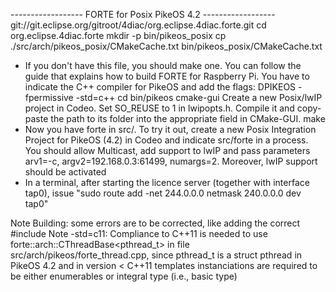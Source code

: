 ------------------ FORTE for Posix PikeOS 4.2 ------------------
git://git.eclipse.org/gitroot/4diac/org.eclipse.4diac.forte.git
cd org.eclipse.4diac.forte
mkdir -p bin/pikeos_posix
cp ./src/arch/pikeos_posix/CMakeCache.txt bin/pikeos_posix/CMakeCache.txt
  - If you don't have this file, you should make one. You can follow the guide that explains how to build FORTE for Raspberry Pi. You have to indicate the C++ compiler for PikeOS and add the flags: DPIKEOS -fpermissive -std=c++
cd bin/pikeos
cmake-gui
  Create a new Posix/lwIP project in Codeo. Set SO_REUSE to 1 in lwipopts.h. Compile it and copy-paste the path to its folder into the appropriate field in CMake-GUI.
make
  - Now you have forte in src/. To try it out, create a new Posix Integration Project for PikeOS (4.2) in Codeo and indicate src/forte in a process. You should allow Multicast, add support to lwIP and pass parameters arv1=-c, argv2=192.168.0.3:61499, numargs=2. Moreover, lwIP support should be activated
  - In a terminal, after starting the licence server (together with interface tap0), issue "sudo route add -net 244.0.0.0 netmask 240.0.0.0 dev tap0"

Note Building: some errors are to be corrected, like adding the correct #include
  Note -std=c11: Compliance to C++11 is needed to use forte::arch::CThreadBase<pthread_t> in file src/arch/pikeos/forte_thread.cpp, since pthread_t is a struct pthread in PikeOS 4.2 and in version < C++11 templates instanciations are required to be either enumerables or integral type (i.e., basic type)